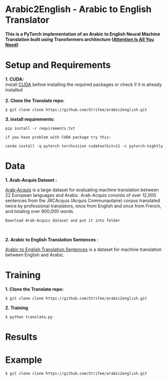 
# Arabic2English - Arabic to English Translator

**This is a PyTorch implementation of an Arabic to English Neural Machine Translation built using Transformers architecture ([Attention Is All You Need](https://arxiv.org/pdf/1706.03762.pdf))**


# Setup and Requirements
**1. CUDA:**
<br/>
install [CUDA](https://developer.nvidia.com/cuda-downloads) before installing the required packages or check if it is already installed 
<br/>
<br/>
**2. Clone the Translate repo:**
```
$ git clone clone https://github.com/Strifee/arabic2english.git
```
**3. install requirements:**
```
pip install -r requirements.txt
```
`if you have problem with CUDA package try this:`
```
conda install -q pytorch torchvision cudatoolkit=11 -c pytorch-nightly
```

# Data
**1. Arab-Acquis Dataset :**

[Arab-Acquis](https://aclanthology.org/E17-2038.pdf) is a large dataset for evaluating machine translation between 22 European languages and Arabic. Arab-Acquis consists of over 12,000 sentences from the JRCAcquis (Acquis Communautaire) corpus translated twice by professional translators, once from English and once from French, and totaling over 600,000 words. 
<br/>

`Download Arab-Acquis dataset and put it into folder `

<br/>

**2. Arabic to English Translation Sentences :**

[Arabic to English Translation Sentences](https://www.kaggle.com/samirmoustafa/arabic-to-english-translation-sentences) is a dataset for machine translation between English  and Arabic.

# Training

**1. Clone the Translate repo:**
```
$ git clone clone https://github.com/Strifee/arabic2english.git
```
**2. Training**
```
$ python translate.py
```
# Results

# Example

```
$ git clone clone https://github.com/Strifee/arabic2english.git
```

